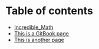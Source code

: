 # Table of contents

* [Incredible\_Math](README.md)
* [This is a GitBook page](../this-is-a-gitbook-page.md)
* [This is another page](this-is-another-page.md)

